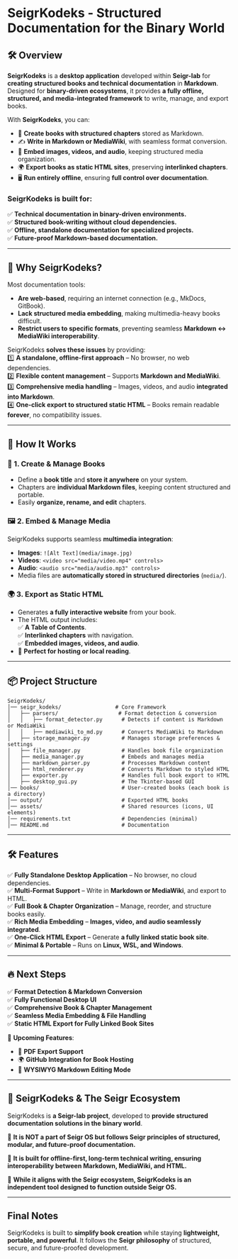 # **SeigrKodeks - Structured Documentation for the Binary World**  

## 🛠️ Overview  

**SeigrKodeks** is a **desktop application** developed within **Seigr-lab** for **creating structured books and technical documentation** in **Markdown**. Designed for **binary-driven ecosystems**, it provides **a fully offline, structured, and media-integrated framework** to write, manage, and export books.  

With **SeigrKodeks**, you can:  
- 📖 **Create books with structured chapters** stored as Markdown.  
- ✍ **Write in Markdown or MediaWiki**, with seamless format conversion.  
- 🎨 **Embed images, videos, and audio**, keeping structured media organization.  
- 🌍 **Export books as static HTML sites**, preserving **interlinked chapters**.  
- 🖥️ **Run entirely offline**, ensuring **full control over documentation**.  

### **SeigrKodeks is built for:**  
✅ **Technical documentation in binary-driven environments.**  
✅ **Structured book-writing without cloud dependencies.**  
✅ **Offline, standalone documentation for specialized projects.**  
✅ **Future-proof Markdown-based documentation.**  

---

## 🎯 **Why SeigrKodeks?**  

Most documentation tools:  
- **Are web-based**, requiring an internet connection (e.g., MkDocs, GitBook).  
- **Lack structured media embedding**, making multimedia-heavy books difficult.  
- **Restrict users to specific formats**, preventing seamless **Markdown ↔ MediaWiki interoperability**.  

SeigrKodeks **solves these issues** by providing:  
1️⃣ **A standalone, offline-first approach** – No browser, no web dependencies.  
2️⃣ **Flexible content management** – Supports **Markdown and MediaWiki**.  
3️⃣ **Comprehensive media handling** – Images, videos, and audio **integrated into Markdown**.  
4️⃣ **One-click export to structured static HTML** – Books remain readable **forever**, no compatibility issues.  

---

## 🔄 **How It Works**  

### **📘 1. Create & Manage Books**  
- Define a **book title** and **store it anywhere** on your system.  
- Chapters are **individual Markdown files**, keeping content structured and portable.  
- Easily **organize, rename, and edit** chapters.  

### **🖼 2. Embed & Manage Media**  
SeigrKodeks supports seamless **multimedia integration**:  
- **Images**: `![Alt Text](media/image.jpg)`  
- **Videos**: `<video src="media/video.mp4" controls>`  
- **Audio**: `<audio src="media/audio.mp3" controls>`  
- Media files are **automatically stored in structured directories** (`media/`).  

### **🌍 3. Export as Static HTML**  
- Generates **a fully interactive website** from your book.  
- The HTML output includes:  
  ✅ **A Table of Contents**.  
  ✅ **Interlinked chapters** with navigation.  
  ✅ **Embedded images, videos, and audio**.  
- 📂 **Perfect for hosting or local reading**.  

---

## 📦 **Project Structure**  

```
SeigrKodeks/
│── seigr_kodeks/                 # Core Framework
│   ├── parsers/                   # Format detection & conversion
│   │   ├── format_detector.py      # Detects if content is Markdown or MediaWiki
│   │   ├── mediawiki_to_md.py      # Converts MediaWiki to Markdown
│   ├── storage_manager.py          # Manages storage preferences & settings
│   ├── file_manager.py             # Handles book file organization
│   ├── media_manager.py            # Embeds and manages media
│   ├── markdown_parser.py          # Processes Markdown content
│   ├── html_renderer.py            # Converts Markdown to styled HTML
│   ├── exporter.py                 # Handles full book export to HTML
│   ├── desktop_gui.py              # The Tkinter-based GUI
│── books/                          # User-created books (each book is a directory)
│── output/                         # Exported HTML books
│── assets/                         # Shared resources (icons, UI elements)
│── requirements.txt                # Dependencies (minimal)
│── README.md                       # Documentation
```

---

## 🛠 **Features**  

✅ **Fully Standalone Desktop Application** – No browser, no cloud dependencies.  
✅ **Multi-Format Support** – Write in **Markdown or MediaWiki**, and export to HTML.  
✅ **Full Book & Chapter Organization** – Manage, reorder, and structure books easily.  
✅ **Rich Media Embedding** – **Images, video, and audio seamlessly integrated**.  
✅ **One-Click HTML Export** – Generate **a fully linked static book site**.  
✅ **Minimal & Portable** – Runs on **Linux, WSL, and Windows**.  

---

## 🔥 **Next Steps**  

✅ **Format Detection & Markdown Conversion**  
✅ **Fully Functional Desktop UI**  
✅ **Comprehensive Book & Chapter Management**  
✅ **Seamless Media Embedding & File Handling**  
✅ **Static HTML Export for Fully Linked Book Sites**  

📌 **Upcoming Features**:  
- 📜 **PDF Export Support**  
- 🌍 **GitHub Integration for Book Hosting**  
- 📝 **WYSIWYG Markdown Editing Mode**  

---

## 🚀 **SeigrKodeks & The Seigr Ecosystem**  

SeigrKodeks is **a Seigr-lab project**, developed to **provide structured documentation solutions in the binary world**.  

🔹 **It is NOT a part of Seigr OS but follows Seigr principles of structured, modular, and future-proof documentation.**  

🔹 **It is built for offline-first, long-term technical writing, ensuring interoperability between Markdown, MediaWiki, and HTML.**  

🔹 **While it aligns with the Seigr ecosystem, SeigrKodeks is an independent tool designed to function outside Seigr OS.**  

---

## **Final Notes**  

SeigrKodeks is built to **simplify book creation** while staying **lightweight, portable, and powerful**. It follows the **Seigr philosophy** of structured, secure, and future-proofed development.  
